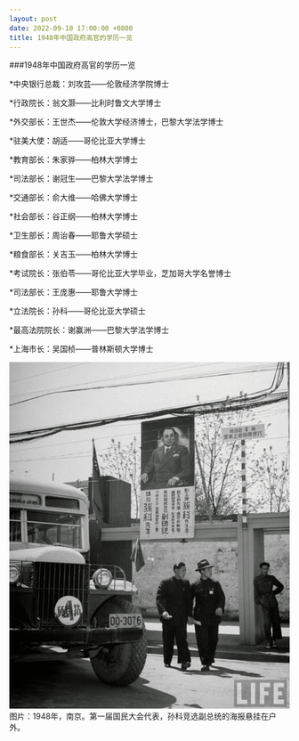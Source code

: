 ```yaml
---
layout: post
date: 2022-09-10 17:00:00 +0800
title: 1948年中国政府高官的学历一览
---
```

###1948年中国政府高官的学历一览

*中央银行总裁：刘攻芸——伦敦经济学院博士

*行政院长：翁文灏——比利时鲁文大学博士

*外交部长：王世杰——伦敦大学经济博士，巴黎大学法学博士

*驻美大使：胡适——哥伦比亚大学博士

*教育部长：朱家骅——柏林大学博士

*司法部长：谢冠生——巴黎大学法学博士

*交通部长：俞大维——哈佛大学博士

*社会部长：谷正纲——柏林大学博士

*卫生部长：周诒春——耶鲁大学硕士

*粮食部长：关吉玉——柏林大学博士

*考试院长：张伯苓——哥伦比亚大学毕业，芝加哥大学名誉博士

*司法部长：王庞惠——耶鲁大学博士

*立法院长：孙科——哥伦比亚大学硕士

*最高法院院长：谢赢洲——巴黎大学法学博士

*上海市长：吴国桢——普林斯顿大学博士

![1948年南京](/assets/1948nj.jpg)
图片：1948年，南京。第一届国民大会代表，孙科竞选副总统的海报悬挂在户外。
